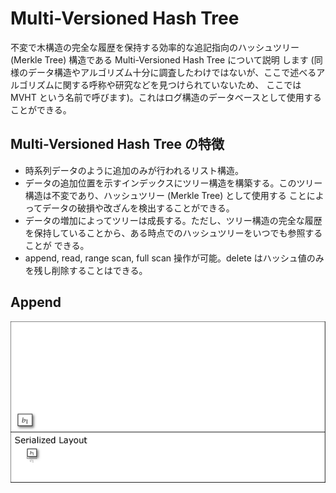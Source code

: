 # Multi-Versioned Hash Tree
<!-- 多層 multi-layer, multi-tier -->

不変で木構造の完全な履歴を保持する効率的な追記指向のハッシュツリー (Merkle Tree) 構造である Multi-Versioned Hash Tree について説明
します (同様のデータ構造やアルゴリズム十分に調査したわけではないが、ここで述べるアルゴリズムに関する呼称や研究などを見つけられていないため、
ここでは MVHT という名前で呼びます)。これはログ構造のデータベースとして使用することができる。

## Multi-Versioned Hash Tree の特徴

* 時系列データのように追加のみが行われるリスト構造。
* データの追加位置を示すインデックスにツリー構造を構築する。このツリー構造は不変であり、ハッシュツリー (Merkle Tree) として使用する
  ことによってデータの破損や改ざんを検出することができる。
* データの増加によってツリーは成長する。ただし、ツリー構造の完全な履歴を保持していることから、ある時点でのハッシュツリーをいつでも参照することが
  できる。
* append, read, range scan, full scan 操作が可能。delete はハッシュ値のみを残し削除することはできる。

## Append

![append operations from 1 to 16 on the Multi-Versioned Hash Tree](docs/mvht.gif)
